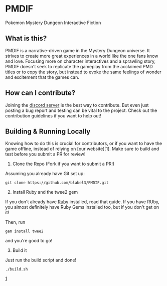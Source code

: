 # PMDIF
Pokemon Mystery Dungeon Interactive Fiction

## What is this?

PMDIF is a narrative-driven game in the Mystery Dungeon universe. It strives to create more great experiences in a world like the one fans know and love. Focusing more on character interactives and a sprawling story, PMDIF doesn't seek to replicate the gameplay from the acclaimed PMD titles or to copy the story, but instead to evoke the same feelings of wonder and excitement that the games can. 

## How can I contribute?

Joining the [discord server](https://discord.gg/KdZEbCk) is the best way to contribute. But even just posting a bug report and testing can be vital to the project. Check out the contribution guidelines if you want to help out!

## Building & Running Locally

Knowing how to do this is crucial for contributors, or if you want to have the game offline, instead of relying on [our website][1]. Make sure to build and test before you submit a PR for review!

1. Clone the Repo (Fork if you want to submit a PR!)

Assuming you already have Git set up:

```
git clone https://github.com/blabel3/PMDIF.git
```

2. Install Ruby and the twee2 gem

If you don't already have [Ruby](https://www.ruby-lang.org/en/documentation/installation/) installed, read that guide. If you have RUby, you almost definitely have Ruby Gems installed too, but if you don't get on it!

Then, run 
```
gem install twee2
```

and you're good to go!

3. Build it 

Just run the build script and done!

```
./build.sh
```

[1](https://blabel3.github.io/PMDIF/)
